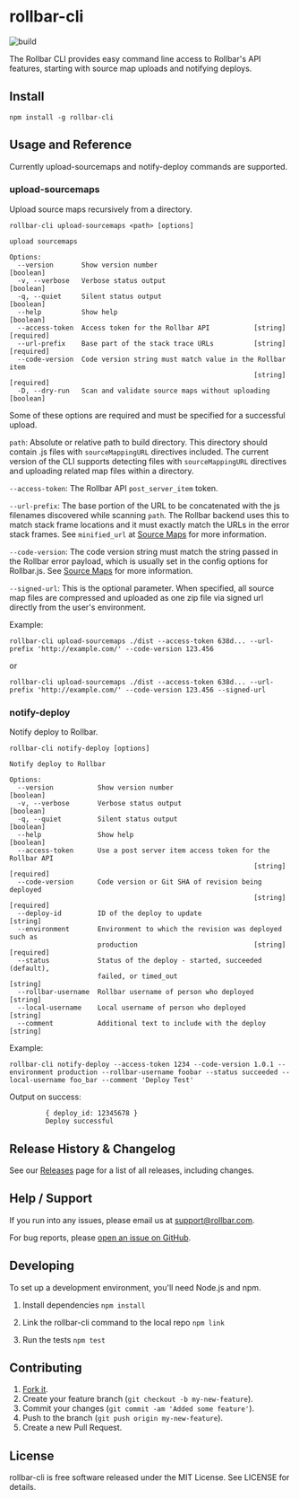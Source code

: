 # rollbar-cli

![build](https://github.com/rollbar/rollbar-cli/workflows/Node.js%20CI/badge.svg)

The Rollbar CLI provides easy command line access to Rollbar's API features,
starting with source map uploads and notifying deploys.

## Install

```
npm install -g rollbar-cli
```

## Usage and Reference
Currently upload-sourcemaps and notify-deploy commands are supported.

### upload-sourcemaps
Upload source maps recursively from a directory.

```
rollbar-cli upload-sourcemaps <path> [options]

upload sourcemaps

Options:
  --version       Show version number                                  [boolean]
  -v, --verbose   Verbose status output                                [boolean]
  -q, --quiet     Silent status output                                 [boolean]
  --help          Show help                                            [boolean]
  --access-token  Access token for the Rollbar API           [string] [required]
  --url-prefix    Base part of the stack trace URLs          [string] [required]
  --code-version  Code version string must match value in the Rollbar item
                                                             [string] [required]
  -D, --dry-run   Scan and validate source maps without uploading      [boolean]
```

Some of these options are required and must be specified for a successful upload.

`path`: Absolute or relative path to build directory. This directory should contain .js
files with `sourceMappingURL` directives included. The current version of the CLI
supports detecting files with `sourceMappingURL` directives and uploading related
map files within a directory.

`--access-token`: The Rollbar API `post_server_item` token.

`--url-prefix`: The base portion of the URL to be concatenated with the js filenames
discovered while scanning `path`. The Rollbar backend uses this to match stack frame locations
and it must exactly match the URLs in the error stack frames. See `minified_url` at
[Source Maps](https://docs.rollbar.com/docs/source-maps) for more information.

`--code-version`: The code version string must match the string passed in the Rollbar
error payload, which is usually set in the config options for Rollbar.js.
See [Source Maps](https://docs.rollbar.com/docs/source-maps) for more information.

`--signed-url`: This is the optional parameter. When specified, all source map files 
are compressed and uploaded as one zip file via signed url directly from the user's 
environment.

Example:
```
rollbar-cli upload-sourcemaps ./dist --access-token 638d... --url-prefix 'http://example.com/' --code-version 123.456
```
or
```
rollbar-cli upload-sourcemaps ./dist --access-token 638d... --url-prefix 'http://example.com/' --code-version 123.456 --signed-url
```

### notify-deploy
Notify deploy to Rollbar.

```
rollbar-cli notify-deploy [options]

Notify deploy to Rollbar

Options:
  --version           Show version number                              [boolean]
  -v, --verbose       Verbose status output                            [boolean]
  -q, --quiet         Silent status output                             [boolean]
  --help              Show help                                        [boolean]
  --access-token      Use a post server item access token for the Rollbar API
                                                             [string] [required]
  --code-version      Code version or Git SHA of revision being deployed
                                                             [string] [required]
  --deploy-id         ID of the deploy to update                        [string]
  --environment       Environment to which the revision was deployed such as
                      production                             [string] [required]
  --status            Status of the deploy - started, succeeded (default),
                      failed, or timed_out                              [string]
  --rollbar-username  Rollbar username of person who deployed           [string]
  --local-username    Local username of person who deployed             [string]
  --comment           Additional text to include with the deploy        [string]
```

Example:
```
rollbar-cli notify-deploy --access-token 1234 --code-version 1.0.1 --environment production --rollbar-username foobar --status succeeded --local-username foo_bar --comment 'Deploy Test'
```

Output on success:
```
         { deploy_id: 12345678 }
         Deploy successful
```

## Release History & Changelog

See our [Releases](https://github.com/rollbar/rollbar-cli/releases) page for a list of all releases, including changes.

## Help / Support

If you run into any issues, please email us at [support@rollbar.com](mailto:support@rollbar.com).

For bug reports, please [open an issue on GitHub](https://github.com/rollbar/rollbar-cli/issues/new).

## Developing

To set up a development environment, you'll need Node.js and npm.

1. Install dependencies
`npm install`

2. Link the rollbar-cli command to the local repo
`npm link`

3. Run the tests
`npm test`

## Contributing

1. [Fork it](https://github.com/rollbar/rollbar-cli).
2. Create your feature branch (`git checkout -b my-new-feature`).
3. Commit your changes (`git commit -am 'Added some feature'`).
4. Push to the branch (`git push origin my-new-feature`).
5. Create a new Pull Request.

## License

rollbar-cli is free software released under the MIT License. See LICENSE for details.
